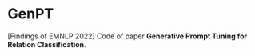 # GenPT
[Findings of EMNLP 2022] Code of paper **Generative Prompt Tuning for Relation Classification**.
